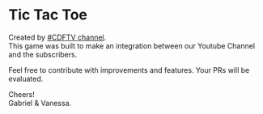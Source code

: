 # Tic Tac Toe

Created by [#CDFTV channel](https://www.youtube.com/codigofontetv).  
This game was built to make an integration between our Youtube Channel and the subscribers.

Feel free to contribute with improvements and features. Your PRs will be evaluated. 

Cheers!  
Gabriel & Vanessa.
